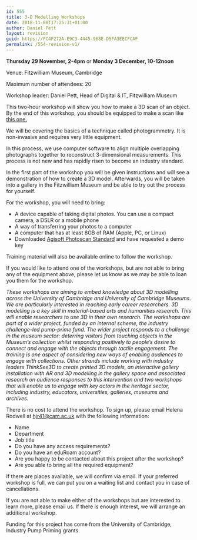 ```yaml
---
id: 555
title: 3-D Modelling Workshops﻿
date: 2018-11-08T17:25:31+01:00
author: Daniel Pett
layout: revision
guid: https://FC4F272A-E9C3-4445-968E-D5FA3EECFCAF
permalink: /554-revision-v1/
---
```

**Thursday 29 November, 2-4pm** or **Monday 3 December, 10-12noon**

Venue: Fitzwilliam Museum, Cambridge

Maximum number of attendees: 20

Workshop leader: Daniel Pett, Head of Digital & IT, Fitzwilliam Museum

This two-hour workshop will show you how to make a 3D scan of an object. By the end of this workshop, you should be equipped to make a scan like [this one.](http://bit.ly/2JvMl06)

We will be covering the basics of a technique called photogrammetry. It is non-invasive and requires very little equipment.

In this process, we use computer software to align multiple overlapping photographs together to reconstruct 3-dimensional measurements. This process is not new and has rapidly risen to become an industry standard.&nbsp;

In the first part of the workshop you will be given instructions and will see a demonstration of how to create a 3D model. Afterwards, you will be taken into a gallery in the Fitzwilliam Museum and be able to try out the process for yourself.

For the workshop, you will need to bring:

  * A device capable of taking digital photos. You can use a compact camera, a DSLR or a mobile phone
  * A way of transferring your photos to a computer
  * A computer that has at least 8GB of RAM (Apple, PC, or Linux)
  * Downloaded [Agisoft Photoscan Standard](http://www.agisoft.com/downloads/installer/) and have requested a demo key

Training material will also be available online to follow the workshop.

If you would like to attend one of the workshops, but are not able to bring any of the equipment above, please let us know as we may be able to loan you them for the workshop.

_These workshops are aiming to embed knowledge about 3D modelling across the University of Cambridge and University of Cambridge Museums. We are particularly interested in reaching early career researchers. 3D modelling is a key skill in material-based arts and humanities research. This will enable researchers to use 3D in their own research. The workshops are part of a wider project, funded by an internal scheme, the industry challenge-led pump-prime fund. The wider project responds to a challenge in the museum sector: deterring visitors from touching objects in the Museum’s collection whilst responding positively to people’s desire to connect and engage with the objects through tactile engagement. The training is one aspect of considering new ways of enabling audiences to engage with collections. Other strands include working with industry leaders ThinkSee3D to create printed 3D models, an interactive gallery installation with AR and 3D modelling in the gallery space and associated research on audience responses to this intervention and two workshops that will enable us to engage with key actors in the heritage sector, including industry, educators, universities, galleries, museums and archives._

There is no cost to attend the workshop. To sign up, please email Helena Rodwell at <hjr41@cam.ac.uk> with the following information:

  * Name
  * Department
  * Job title
  * Do you have any access requirements?
  * Do you have an eduRoam account?
  * Are you happy to be contacted about this project after the workshop?
  * Are you able to bring all the required equipment?

If there are places available, we will confirm via email. If your preferred workshop is full, we can put you on a waiting list and contact you in case of cancellations.

If you are not able to make either of the workshops but are interested to learn more, please email us. If there is enough interest, we will arrange an additional workshop.

Funding for this project has come from the University of Cambridge, Industry Pump Priming grants. 